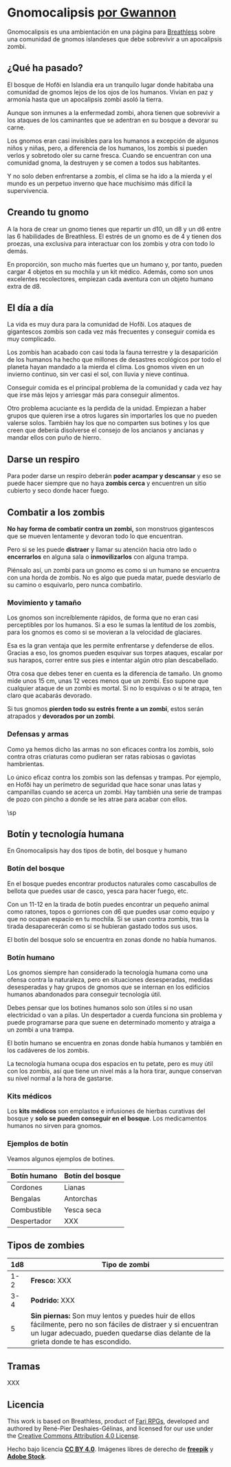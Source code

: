 # Gnomocalipsis [por Gwannon](https://gwannon.itch.io/gnomocalipsis-breathless)

Gnomocalipsis es una ambientación en una página para [Breathless](https://fari-rpgs.itch.io/breathless-srd) sobre una comunidad de gnomos islandeses que debe sobrevivir a un apocalipsis zombi.

## ¿Qué ha pasado?

El bosque de Hofði en Islandia era un tranquilo lugar donde habitaba una comunidad de gnomos lejos de los ojos de los humanos. Vivían en paz y armonía hasta que un apocalipsis zombi asoló la tierra.

Aunque son inmunes a la enfermedad zombi, ahora tienen que sobrevivir a los ataques de los caminantes que se adentran en su bosque a devorar su carne.

Los gnomos eran casi invisibles para los humanos a excepción de algunos niños y niñas, pero, a diferencia de los humanos, los zombis si pueden verlos y sobretodo oler su carne fresca. Cuando se encuentran con una comunidad gnoma, la destruyen y se comen a todos sus habitantes.

Y no solo deben enfrentarse a zombis, el clima se ha ido a la mierda y el mundo es un perpetuo inverno que hace muchísimo más difícil la supervivencia.

## Creando tu gnomo

A la hora de crear un gnomo tienes que repartir un d10, un d8 y un d6 entre las 6 habilidades de Breathless. El estrés de un gnomo es de 4 y tienen dos proezas, una exclusiva para interactuar con los zombis y otra con todo lo demás.

En proporción, son mucho más fuertes que un humano y, por tanto, pueden cargar 4 objetos en su mochila y un kit médico. Además, como son unos excelentes recolectores, empiezan cada aventura con un objeto humano extra de d8.

## El día a día

La vida es muy dura para la comunidad de Hofði. Los ataques de gigantescos zombis son cada vez más frecuentes y conseguir comida es muy complicado. 

Los zombis han acabado con casi toda la fauna terrestre y la desaparición de los humanos ha hecho que millones de desastres ecológicos por todo el planeta hayan mandado a la mierda el clima. Los gnomos viven en un invierno continuo, sin ver casi el sol, con lluvia y nieve continua.

Conseguir comida es el principal problema de la comunidad y cada vez hay que irse más lejos y arriesgar más para conseguir alimentos.

Otro problema acuciante es la perdida de la unidad. Empiezan a haber grupos que quieren irse a otros lugares sin importarles los que no pueden valerse solos. También hay los que no comparten sus botines y los que creen que debería disolverse el consejo de los ancianos y ancianas y mandar ellos con puño de hierro.

## Darse un respiro

Para poder darse un respiro deberán **poder acampar y descansar** y eso se puede hacer siempre que no haya **zombis cerca** y encuentren un sitio cubierto y seco donde hacer fuego.

## Combatir a los zombis

**No hay forma de combatir contra un zombi,** son monstruos gigantescos que se mueven lentamente y devoran todo lo que encuentran.

Pero si se les puede **distraer** y llamar su atención hacia otro lado o **encerrarlos** en alguna sala o **inmovilizarlos** con alguna trampa.

Piénsalo así, un zombi para un gnomo es como si un humano se encuentra con una horda de zombis. No es algo que pueda matar, puede desviarlo de su camino o esquivarlo, pero nunca combatirlo.

### Movimiento y tamaño

Los gnomos son increíblemente rápidos, de forma que no eran casi perceptibles por los humanos. Si a eso le sumas la lentitud de los zombis, para los gnomos es como si se movieran a la velocidad de glaciares.

Esa es la gran ventaja que les permite enfrentarse y defenderse de ellos. Gracias a eso, los gnomos pueden esquivar sus torpes ataques, escalar por sus harapos, correr entre sus pies e intentar algún otro plan descabellado.

Otra cosa que debes tener en cuenta es la diferencia de tamaño. Un gnomo mide unos 15 cm, unas 12 veces menos que un zombi. Eso supone que cualquier ataque de un zombi es mortal. Si no lo esquivas o si te atrapa, ten claro que acabarás devorado.

Si tus gnomos **pierden todo su estrés frente a un zombi**, estos serán atrapados y **devorados por un zombi**.

### Defensas y armas

Como ya hemos dicho las armas no son eficaces contra los zombis, solo contra otras criaturas como pudieran ser ratas rabiosas o gaviotas hambrientas.

Lo único eficaz contra los zombis son las defensas y trampas. Por ejemplo, en Hofði hay un perímetro de seguridad que hace sonar unas latas y campanillas cuando se acerca un zombi. Hay también una serie de trampas de pozo con pincho a donde se les atrae para acabar con ellos.

\sp

## Botín y tecnología humana

En Gnomocalipsis hay dos tipos de botín, del bosque y humano

### Botín del bosque

En el bosque puedes encontrar productos naturales como cascabullos de bellota que puedes usar de casco, yesca para hacer fuego, etc. 

Con un 11-12 en la tirada de botín puedes encontrar un pequeño animal como ratones, topos o gorriones con d6 que puedes usar como equipo y que no ocupan espacio en tu mochila. Si se usan contra zombis, tras la tirada desaparecerán como si se hubieran gastado todos sus usos.

El botín del bosque solo se encuentra en zonas donde no había humanos.

### Botín humano

Los gnomos siempre han considerado la tecnología humana como una ofensa contra la naturaleza, pero en situaciones desesperadas, medidas desesperadas y hay grupos de gnomos que se internan en los edificios humanos abandonados para conseguir tecnología útil.

Debes pensar que los botines humanos solo son útiles si no usan electricidad o van a pilas. Un despertador a cuerda funciona sin problema y puede programarse para que suene en determinado momento y atraiga a un zombi a una trampa.

El botín humano se encuentra en zonas donde había humanos y también en los cadáveres de los zombis.

La tecnología humana ocupa dos espacios en tu petate, pero es muy útil con los zombis, así que tiene un nivel más a la hora tirar, aunque conservan su nivel normal a la hora de gastarse.

### Kits médicos

Los **kits médicos** son emplastos e infusiones de hierbas curativas del bosque y **solo se pueden conseguir en el bosque**. Los medicamentos humanos no sirven para gnomos.

### Ejemplos de botín

Veamos algunos ejemplos de botines.

|Botín humano|Botín del bosque|
|---|---|
|Cordones|Lianas|
|Bengalas|Antorchas|
|Combustible|Yesca seca|
|Despertador|XXX|

## Tipos de zombies
|1d8|Tipo de zombi|
|---|---|
|1-2|**Fresco:** XXX|
|3-4|**Podrido:** XXX|
|5|**Sin piernas:** Son muy lentos y puedes huir de ellos fácilmente, pero no son fáciles de distraer y si encuentran un lugar adecuado, pueden quedarse dias delante de la grieta donde te has escondido.|

## Tramas

XXX

## Licencia 

This work is based on Breathless, product of [Fari RPGs](https://farirpgs.com/), developed and authored by René-Pier Deshaies-Gélinas, and licensed for our use under the [Creative Commons Attribution 4.0 License](https://creativecommons.org/licenses/by/4.0/).

Hecho bajo licencia **[CC BY 4.0](https://creativecommons.org/licenses/by/4.0/legalcode.es)**. Imágenes libres de derecho de **[freepik](https://www.freepik.com/)** y **[Adobe Stock](https://stock.adobe.com/)**.